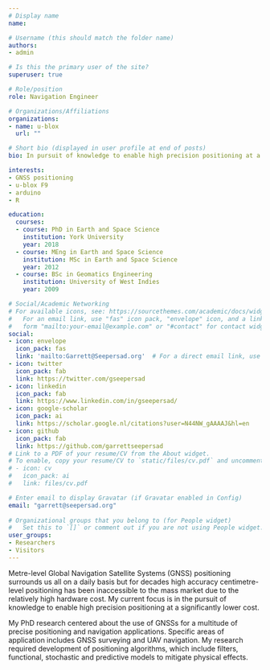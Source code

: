 ```yaml
---
# Display name
name:

# Username (this should match the folder name)
authors:
- admin

# Is this the primary user of the site?
superuser: true

# Role/position
role: Navigation Engineer

# Organizations/Affiliations
organizations:
- name: u-blox
  url: ""

# Short bio (displayed in user profile at end of posts)
bio: In pursuit of knowledge to enable high precision positioning at a significantly lower cost.

interests:
- GNSS positioning
- u-blox F9
- arduino
- R

education:
  courses:
  - course: PhD in Earth and Space Science
    institution: York University
    year: 2018
  - course: MEng in Earth and Space Science
    institution: MSc in Earth and Space Science
    year: 2012
  - course: BSc in Geomatics Engineering
    institution: University of West Indies
    year: 2009

# Social/Academic Networking
# For available icons, see: https://sourcethemes.com/academic/docs/widgets/#icons
#   For an email link, use "fas" icon pack, "envelope" icon, and a link in the
#   form "mailto:your-email@example.com" or "#contact" for contact widget.
social:
- icon: envelope
  icon_pack: fas
  link: 'mailto:Garrett@Seepersad.org'  # For a direct email link, use "mailto:test@example.org".
- icon: twitter
  icon_pack: fab
  link: https://twitter.com/gseepersad
- icon: linkedin
  icon_pack: fab
  link: https://www.linkedin.com/in/gseepersad/
- icon: google-scholar
  icon_pack: ai
  link: https://scholar.google.nl/citations?user=N44NW_gAAAAJ&hl=en
- icon: github
  icon_pack: fab
  link: https://github.com/garrettseepersad
# Link to a PDF of your resume/CV from the About widget.
# To enable, copy your resume/CV to `static/files/cv.pdf` and uncomment the lines below.  
# - icon: cv
#   icon_pack: ai
#   link: files/cv.pdf

# Enter email to display Gravatar (if Gravatar enabled in Config)
email: "garrett@seepersad.org"
  
# Organizational groups that you belong to (for People widget)
#   Set this to `[]` or comment out if you are not using People widget.  
user_groups:
- Researchers
- Visitors
---
```


Metre-level Global Navigation Satellite Systems (GNSS) positioning surrounds us all on a daily basis but for decades high accuracy centimetre-level positioning has been inaccessible to the mass market due to the relatively high hardware cost. My current focus is in the pursuit of knowledge to enable high precision positioning at a significantly lower cost.

My PhD research centered about the use of GNSSs for a multitude of precise positioning and navigation applications. Specific areas of application includes GNSS surveying and UAV navigation. My research required development of positioning algorithms, which include filters, functional, stochastic and predictive models to mitigate physical effects.
